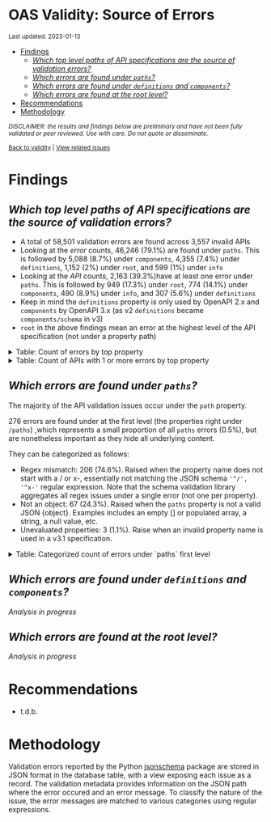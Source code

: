 OAS Validity: Source of Errors
================
<sup>Last updated: 2023-01-13</sup>

- <a href="#findings" id="toc-findings">Findings</a>
  - <a
    href="#which-top-level-paths-of-api-specifications-are-the-source-of-validation-errors"
    id="toc-which-top-level-paths-of-api-specifications-are-the-source-of-validation-errors"><em>Which
    top level paths of API specifications are the source of validation
    errors?</em></a>
  - <a href="#which-errors-are-found-under-paths"
    id="toc-which-errors-are-found-under-paths"><em>Which errors are found
    under <code>paths</code>?</em></a>
  - <a href="#which-errors-are-found-under-definitions-and-components"
    id="toc-which-errors-are-found-under-definitions-and-components"><em>Which
    errors are found under <code>definitions</code> and
    <code>components</code>?</em></a>
  - <a href="#which-errors-are-found-at-the-root-level"
    id="toc-which-errors-are-found-at-the-root-level"><em>Which errors are
    found at the root level?</em></a>
- <a href="#recommendations" id="toc-recommendations">Recommendations</a>
- <a href="#methodology" id="toc-methodology">Methodology</a>

<sup>*DISCLAIMER: the results and findings below are preliminary and
have not been fully validated or peer reviewed. Use with care. Do not
quote or disseminate.*</sup>

<sup>[Back to validity](oas_validity.md) \| [View related
issues](https://github.com/postman-open-technologies/knowledge-base/labels/oas%3Avalidity)</sup>

# Findings

## *Which top level paths of API specifications are the source of validation errors?*

- A total of 58,501 validation errors are found across 3,557 invalid
  APIs
- Looking at the *error* counts, 46,246 (79.1%) are found under `paths`.
  This is followed by 5,088 (8.7%) under `components`, 4,355 (7.4%)
  under `definitions`, 1,152 (2%) under `root`, and 599 (1%) under
  `info`
- Looking at the *API* counts, 2,163 (39.3%)have at least one error
  under `paths`. This is followed by 949 (17.3%) under `root`, 774
  (14.1%) under `components`, 490 (8.9%) under `info`, and 307 (5.6%)
  under `definitions`
- Keep in mind the `definitions` property is only used by OpenAPI 2.x
  and `components` by OpenAPI 3.x (as v2 `definitions` became
  `components/schema` in v3)
- `root` in the above findings mean an error at the highest level of the
  API specification (not under a property path)

<details>
<summary>
Table: Count of errors by top property
</summary>

| path                |     n |       pct |
|:--------------------|------:|----------:|
| paths               | 46246 | 0.7905164 |
| components          |  5088 | 0.0869729 |
| definitions         |  4355 | 0.0744432 |
| root                |  1152 | 0.0196920 |
| info                |   599 | 0.0102391 |
| servers             |   312 | 0.0053332 |
| tags                |   208 | 0.0035555 |
| basePath            |   118 | 0.0020171 |
| host                |   117 | 0.0020000 |
| security            |    64 | 0.0010940 |
| schemes             |    51 | 0.0008718 |
| securityDefinitions |    48 | 0.0008205 |
| parameters          |    40 | 0.0006837 |
| responses           |    34 | 0.0005812 |
| produces            |    32 | 0.0005470 |
| externalDocs        |    19 | 0.0003248 |
| openapi             |     9 | 0.0001538 |
| consumes            |     6 | 0.0001026 |
| swagger             |     3 | 0.0000513 |

</details>
<details>
<summary>
Table: Count of APIs with 1 or more errors by top property
</summary>

| path                |    n |       pct |
|:--------------------|-----:|----------:|
| paths               | 2163 | 0.3934874 |
| root                |  949 | 0.1726396 |
| components          |  774 | 0.1408041 |
| info                |  490 | 0.0891395 |
| definitions         |  307 | 0.0558486 |
| servers             |  261 | 0.0474804 |
| basePath            |  118 | 0.0214663 |
| host                |  117 | 0.0212843 |
| tags                |   74 | 0.0134619 |
| security            |   64 | 0.0116427 |
| schemes             |   48 | 0.0087320 |
| securityDefinitions |   44 | 0.0080044 |
| produces            |   32 | 0.0058214 |
| externalDocs        |   15 | 0.0027288 |
| parameters          |   12 | 0.0021830 |
| responses           |   11 | 0.0020011 |
| openapi             |    9 | 0.0016373 |
| consumes            |    6 | 0.0010915 |
| swagger             |    3 | 0.0005458 |

</details>

## *Which errors are found under `paths`?*

The majority of the API validation issues occur under the `path`
property.

276 errors are found under at the first level (the properties right
under `/paths`) ,which represents a small proportion of all `paths`
errors (0.5%), but are nonetheless important as they hide all underlying
content.

They can be categorized as follows:

- Regex mismatch: 206 (74.6%). Raised when the property name does not
  start with a / or x-, essentially not matching the JSON schema
  `'^/', '^x-'` regular expression. Note that the schema validation
  library aggregates all regex issues under a single error (not one per
  property).
- Not an object: 67 (24.3%). Raised when the `paths` property is not a
  valid JSON {object}. Examples includes an empty \[\] or populated
  array, a string, a null value, etc.
- Unevaluated properties: 3 (1.1%). Raise when an invalid property name
  is used in a v3.1 specification.

<details>
<summary>
Table: Categorized count of errors under `paths` first level
</summary>

| category |   n |       pct |
|:---------|----:|----------:|
| REGEX    | 206 | 0.7463768 |
| NOTOBJ   |  67 | 0.2427536 |
| UNEVAL   |   3 | 0.0108696 |

</details>

## *Which errors are found under `definitions` and `components`?*

*Analysis in progress*

## *Which errors are found at the root level?*

*Analysis in progress*

# Recommendations

- t.d.b.

# Methodology

Validation errors reported by the Python
[jsonschema](https://github.com/python-jsonschema/jsonschema) package
are stored in JSON format in the database table, with a view exposing
each issue as a record. The validation metadata provides information on
the JSON path where the error occured and an error message. To classify
the nature of the issue, the error messages are matched to various
categories using regular expressions.
